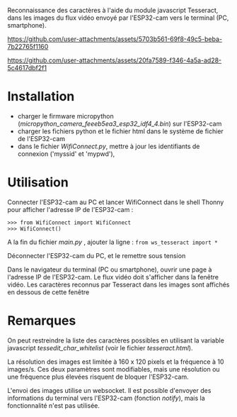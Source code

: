 Reconnaissance des caractères à l'aide du module javascript Tesseract, dans les images du flux vidéo envoyé par l'ESP32-cam vers le terminal (PC, smartphone).


https://github.com/user-attachments/assets/5703b561-69f8-49c5-beba-7b22765f1160



https://github.com/user-attachments/assets/20fa7589-f346-4a5a-ad28-5c4617dbf2f1


# Installation

- charger le firmware micropython (_micropython_camera_feeeb5ea3_esp32_idf4_4.bin_) sur l'ESP32-cam
- charger les fichiers python et le fichier html dans le système de fichier de l'ESP32-cam
- dans le fichier _WifiConnect.py_, mettre à jour les identifiants de connexion ('myssid' et 'mypwd'),

# Utilisation

Connecter l'ESP32-cam au PC et lancer WifiConnect dans le shell Thonny pour afficher l'adresse IP  de l'ESP32-cam :

```
>>> from WifiConnect import WifiConnect
>>> WifiConnect()
```

A la fin du fichier _main.py_ , ajouter la ligne : ```from ws_tesseract import *```

Déconnecter l'ESP32-cam du PC, et le remettre sous tension

Dans le navigateur du terminal (PC ou smartphone), ouvrir une page à l'adresse IP de l'ESP32-cam. Le flux vidéo doit s'afficher dans la fenêtre vidéo. Les caractères reconnus par Tesseract dans les images sont affichés en dessous de cette fenêtre

# Remarques

On peut restreindre la liste des caractères possibles en utilisant la variable javascript _tessedit_char_whitelist_ (voir le fichier _tesseract.html_). 

La résolution des images est limitée à 160 x 120 pixels et la fréquence à 10 images/s.
Ces deux paramètres sont modifiables, mais une résolution ou une fréquence plus élevées risquent de bloquer l'ESP32-cam.

L'envoi des images utilise un websocket. Il est possible d'envoyer des informations du terminal vers l'ESP32-cam (fonction _notify_), mais la fonctionnalité n'est pas utilisée.
